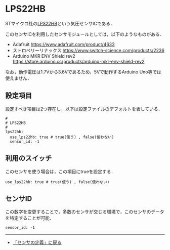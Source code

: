 # LPS22HB

STマイクロ社の[LPS22HB](https://www.st.com/ja/mems-and-sensors/lps22hb.html)という気圧センサICである．

このセンサICを利用したセンサモジュールとしては，以下のようなものがある．

- Adafruit  https://www.adafruit.com/product/4633
- ストロベリーリナックス https://www.switch-science.com/products/2236
- Arduino MKR ENV Shield rev2 https://store.arduino.cc/products/arduino-mkr-env-shield-rev2

なお，動作電圧は1.7Vから3.6Vであるため，5Vで動作するArduino Uno等では使えません．

## 設定項目
設定すべき項目は2つ存在し，以下は設定ファイルのデフォルトを表している．

```
#
# LPS22HB
#
lps22hb:
  use_lps22hb: true # true(使う) , false(使わない)
  sensor_id: -1
```

## 利用のスイッチ
このセンサを使う場合は，この項目にtrueを設定する．
```
use_lps22hb: true # true(使う) , false(使わない)
```


## センサID
この数字を変更することで，多数のセンサが交じる環境で，このセンサのデータを特定することが可能．
```
sensor_id: -1
```

***

- [「センサの定義」に戻る](../SensorDefinition.md)
